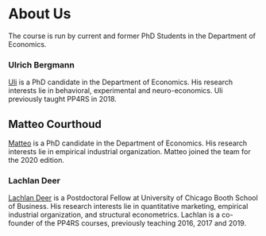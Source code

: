 # About Us

The course is run by current and former PhD Students in the Department of Economics.

### Ulrich Bergmann

[Uli](https://www.econ.uzh.ch/en/people/graduatestudents/bergmann.html) is a PhD candidate in the Department of Economics. His research interests lie in behavioral, experimental and neuro-economics.
Uli previously taught PP4RS in 2018.

## Matteo Courthoud

[Matteo](https://matteocourthoud.github.io/) is a PhD candidate in the Department of Economics. His research interests lie in empirical industrial organization. Matteo joined the team for the 2020 edition.

### Lachlan Deer

[Lachlan Deer](https://lachlandeer.github.io) is a Postdoctoral Fellow at University of Chicago Booth School of Business. His research interests lie in quantitative marketing, empirical industrial organization, and structural econometrics. Lachlan is a co-founder of the PP4RS courses, previously teaching 2016, 2017 and 2019.
